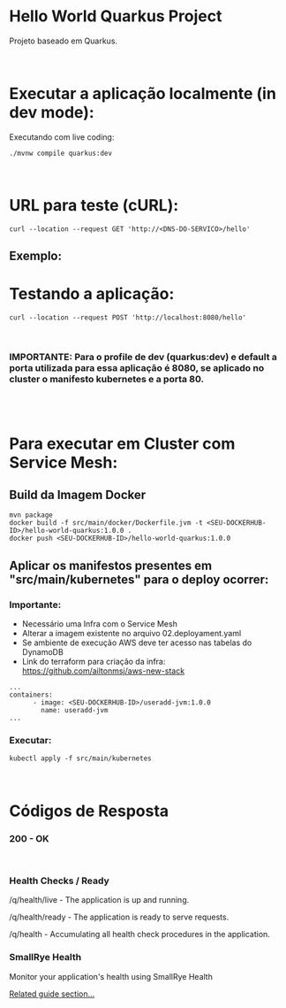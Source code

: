 # Hello World Quarkus Project

Projeto baseado em Quarkus. 

<br >

# Executar a aplicação localmente (in dev mode):

Executando com live coding:
```shell script
./mvnw compile quarkus:dev
```

<br >

# URL para teste (cURL):
```shell script
curl --location --request GET 'http://<DNS-DO-SERVICO>/hello'
```

## Exemplo:
# Testando a aplicação:
```shell script
curl --location --request POST 'http://localhost:8080/hello'
```

<br >

### IMPORTANTE: Para o profile de dev (quarkus:dev) e default a porta utilizada para essa aplicação é 8080, se aplicado no cluster o manifesto kubernetes e a porta 80.

<br >
<br >

# Para executar em Cluster com Service Mesh:

## Build da Imagem Docker
```
mvn package
docker build -f src/main/docker/Dockerfile.jvm -t <SEU-DOCKERHUB-ID>/hello-world-quarkus:1.0.0 .
docker push <SEU-DOCKERHUB-ID>/hello-world-quarkus:1.0.0
```

## Aplicar os manifestos presentes em "src/main/kubernetes" para o deploy ocorrer:
### Importante:
- Necessário uma Infra com o Service Mesh
- Alterar a imagem existente no arquivo 02.deployament.yaml
- Se ambiente de execução AWS deve ter acesso nas tabelas do DynamoDB
- Link do terraform para criação da infra: https://github.com/ailtonmsj/aws-new-stack
```
...
containers:
      - image: <SEU-DOCKERHUB-ID>/useradd-jvm:1.0.0
        name: useradd-jvm
...
```

### Executar:
```
kubectl apply -f src/main/kubernetes
```

<br >

# Códigos de Resposta

### 200 - OK

<br />

### Health Checks / Ready

/q/health/live - The application is up and running.

/q/health/ready - The application is ready to serve requests.

/q/health - Accumulating all health check procedures in the application.


### SmallRye Health

Monitor your application's health using SmallRye Health

[Related guide section...](https://quarkus.io/guides/smallrye-health)
